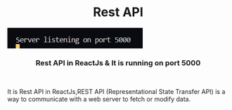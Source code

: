 <h1 align ="center">Rest API</h1>
<img align="center" src="cover.PNG">
 <h3  align ="center"><b>Rest API in ReactJs & It is running on port 5000</b></h3>
 <br>
<p>It is Rest API in ReactJs,REST API (Representational State Transfer API) is a way to communicate with a web server to fetch or modify data.</p>
